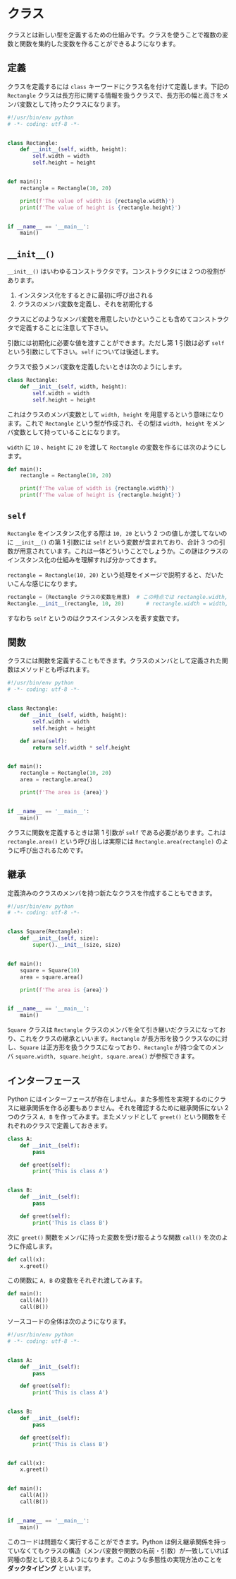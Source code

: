 # クラス

クラスとは新しい型を定義するための仕組みです。クラスを使うことで複数の変数と関数を集約した変数を作ることができるようになります。

## 定義

クラスを定義するには `class` キーワードにクラス名を付けて定義します。下記の `Rectangle` クラスは長方形に関する情報を扱うクラスで、長方形の幅と高さをメンバ変数として持ったクラスになります。

```python hl_lines="5 6 7 8"
#!/usr/bin/env python
# -*- coding: utf-8 -*-


class Rectangle:
    def __init__(self, width, height):
        self.width = width
        self.height = height


def main():
    rectangle = Rectangle(10, 20)

    print(f'The value of width is {rectangle.width}')
    print(f'The value of height is {rectangle.height}')


if __name__ == '__main__':
    main()
```

## `__init__()`

`__init__()` はいわゆるコンストラクタです。コンストラクタには 2 つの役割があります。

1. インスタンス化をするときに最初に呼び出される
1. クラスのメンバ変数を定義し、それを初期化する

クラスにどのようなメンバ変数を用意したいかということも含めてコンストラクタで定義することに注意して下さい。

引数には初期化に必要な値を渡すことができます。ただし第 1 引数は必ず `self` という引数にして下さい。`self` については後述します。

クラスで扱うメンバ変数を定義したいときは次のようにします。

```python hl_lines="3 4"
class Rectangle:
    def __init__(self, width, height):
        self.width = width
        self.height = height
```

これはクラスのメンバ変数として `width, height` を用意するという意味になります。これで `Rectangle` という型が作成され、その型は `width, height` をメンバ変数として持っていることになります。

`width` に `10` 、`height` に `20` を渡して `Rectangle` の変数を作るには次のようにします。

```python
def main():
    rectangle = Rectangle(10, 20)

    print(f'The value of width is {rectangle.width}')
    print(f'The value of height is {rectangle.height}')
```

## `self`

`Rectangle` をインスタンス化する際は `10, 20` という 2 つの値しか渡してないのに `__init__()` の第 1 引数には `self` という変数が含まれており、合計 3 つの引数が用意されています。これは一体どういうことでしょうか。この謎はクラスのインスタンス化の仕組みを理解すれば分かってきます。

`rectangle = Rectangle(10, 20)` という処理をイメージで説明すると、だいたいこんな感じになります。

```python
rectangle = (Rectangle クラスの変数を用意)  # この時点では rectangle.width, rectangle.height は存在しない
Rectangle.__init__(rectangle, 10, 20)       # rectangle.width = width, rectangle.height = height という処理が実行される
```

すなわち `self` というのはクラスインスタンスを表す変数です。

## 関数

クラスには関数を定義することもできます。クラスのメンバとして定義された関数はメソッドとも呼ばれます。

```python hl_lines="10 11 16"
#!/usr/bin/env python
# -*- coding: utf-8 -*-


class Rectangle:
    def __init__(self, width, height):
        self.width = width
        self.height = height

    def area(self):
        return self.width * self.height


def main():
    rectangle = Rectangle(10, 20)
    area = rectangle.area()

    print(f'The area is {area}')


if __name__ == '__main__':
    main()
```

クラスに関数を定義するときは第 1 引数が `self` である必要があります。これは `rectangle.area()` という呼び出しは実際には `Rectangle.area(rectangle)` のように呼び出されるためです。

## 継承

定義済みのクラスのメンバを持つ新たなクラスを作成することもできます。

```python
#!/usr/bin/env python
# -*- coding: utf-8 -*-


class Square(Rectangle):
    def __init__(self, size):
        super().__init__(size, size)


def main():
    square = Square(10)
    area = square.area()

    print(f'The area is {area}')


if __name__ == '__main__':
    main()
```

`Square` クラスは `Rectangle` クラスのメンバを全て引き継いだクラスになっており、これをクラスの継承といいます。`Rectangle` が長方形を扱うクラスなのに対し、`Square` は正方形を扱うクラスになっており、`Rectangle` が持つ全てのメンバ `square.width, square.height, square.area()` が参照できます。

## インターフェース

Python にはインターフェースが存在しません。また多態性を実現するのにクラスに継承関係を作る必要もありません。それを確認するために継承関係にない 2 つのクラス `A, B` を作ってみます。またメソッドとして `greet()` という関数をそれぞれのクラスで定義しておきます。

```python hl_lines="5 6 13 14"
class A:
    def __init__(self):
        pass

    def greet(self):
        print('This is class A')


class B:
    def __init__(self):
        pass

    def greet(self):
        print('This is class B')
```

次に `greet()` 関数をメンバに持った変数を受け取るような関数 `call()` を次のように作成します。

```python
def call(x):
    x.greet()
```

この関数に `A, B` の変数をそれぞれ渡してみます。

```python
def main():
    call(A())
    call(B())
```

ソースコードの全体は次のようになります。

```python
#!/usr/bin/env python
# -*- coding: utf-8 -*-


class A:
    def __init__(self):
        pass

    def greet(self):
        print('This is class A')


class B:
    def __init__(self):
        pass

    def greet(self):
        print('This is class B')


def call(x):
    x.greet()


def main():
    call(A())
    call(B())


if __name__ == '__main__':
    main()
```

このコードは問題なく実行することができます。Python は例え継承関係を持っていなくてもクラスの構造（メンバ変数や関数の名前・引数）が一致していれば同種の型として扱えるようになります。このような多態性の実現方法のことを **ダックタイピング** といいます。
